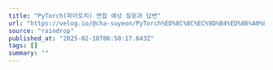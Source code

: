 ```yaml
---
title: "PyTorch(파이토치) 면접 예상 질문과 답변"
url: "https://velog.io/@cha-suyeon/PyTorch%ED%8C%8C%EC%9D%B4%ED%86%A0%EC%B9%98-%EB%A9%B4%EC%A0%91-%EC%98%88%EC%83%81-%EC%A7%88%EB%AC%B8%EA%B3%BC-%EB%8B%B5%EB%B3%80"
source: "raindrop"
published_at: "2025-02-18T06:50:17.643Z"
tags: []
summary: ""
---
```


